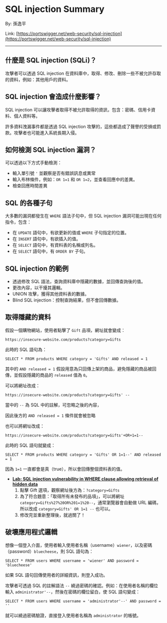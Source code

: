 # SQL injection Summary

By: 孫逸平

Link: [https://portswigger.net/web-security/sql-injection](https://portswigger.net/web-security/sql-injection)

---

## 什麼是 SQL injection (SQLi)？

攻擊者可以透過 SQL injection 在資料庫中，取得、修改、刪除一些不被允許存取的資料，例如：其他用戶的資料。

## SQL injection 會造成什麼影響？

SQL injection 可以讓攻擊者取得不被允許取得的資訊，包含：密碼、信用卡資料、個人資料等。

許多資料洩漏事件都是透過 SQL injection 攻擊的，這些都造成了聲譽的受損或罰款。攻擊者也可能進入系統長期入侵。

## 如何檢測 SQL injection 漏洞？

可以透過以下方式手動檢測：

* 輸入單引號 `'` 並觀察是否有錯誤訊息或異常
* 輸入布林條件，例如：`OR 1=1` 和 `OR 1=2`，並查看回應中的差異。
* 檢查回應時間差異

## SQL 的各種子句

大多數的漏洞都發生在 `WHERE` 語法子句中，但 SQL injection 漏洞可能出現在任何指令，包含：

* 在 `UPDATE` 語句中，有欲更新的值或 `WHERE` 子句指定的位置。
* 在 `INSERT` 語句中，有欲插入的值。
* 在 `SELECT` 語句中，有資料表的名稱或列名。
* 在 `SELECT` 語句中，有 `ORDER BY` 子句。

## SQL injection 的範例

* 透過修改 SQL 語法，查詢資料庫中隱藏的數據，並回傳查詢後的值。
* 更改內容，以干擾其邏輯。
* UNION 攻擊，獲得其他資料表的數據。
* Blind SQL injection：控制查詢結果，但不會回傳數據。

## 取得隱藏的資料

假設一個購物網站，使用者點擊了 `Gift` 品項，網址就會變成：

```https://insecure-website.com/products?category=Gifts```

此時的 SQL 語句為：

```SELECT * FROM products WHERE category = 'Gifts' AND released = 1```

其中的 `AND released = 1` 假設用意為只回傳上架的商品，避免隱藏的商品被回傳，並假設隱藏的商品的 `released` 值為 `0`。

可以將網址改成：

```https://insecure-website.com/products?category=Gifts' --```

當中的 `--` 為 SQL 中的註解，可忽略之後的內容，

因此後方的 `AND released = 1` 條件就會被忽略

也可以將網址改成：

```https://insecure-website.com/products?category=Gifts'+OR+1=1--```

此時的 SQL 語句就變成：

```SELECT * FROM products WHERE category = 'Gifts' OR 1=1--' AND released = 1```

因為 `1=1` 一直都會是真（true），所以會回傳整個資料表的值。

* [**Lab: SQL injection vulnerability in WHERE clause allowing retrieval of hidden data**](https://portswigger.net/web-security/sql-injection/lab-retrieve-hidden-data)
  1. 點擊 Gift 選項，觀察網址後方為：`?category=Gifts`
  2. 為了符合題意：「取得所有未發布的品項」，可以將網址 `category=Gifts%27%20OR%201=1%20--`，通常瀏覽器會自動做 URL 編碼，所以改成 `category=Gifts' OR 1=1 --` 也可以。
  3. 修改完並重新整理後，就過關了！

## 破壞應用程式邏輯

想像一個登入介面，使用者輸入使用者名稱（username）`wiener`，以及密碼（password）`bluecheese`，則 SQL 語句為：

```SELECT * FROM users WHERE username = 'wiener' AND password = 'bluecheese'```

如果 SQL 語句回傳使用者的詳細資訊，則登入成功。

攻擊者可透過 SQL 的註解語法 `--` 繞過密碼的確認。例如：在使用者名稱的欄位輸入 `administrator'--`，然後在密碼的欄位留白，使 SQL 語句變成：

```SELECT * FROM users WHERE username = 'administrator'--' AND password = ''```

就可以繞過密碼驗證，直接登入使用者名稱為 `administrator` 的帳號。
